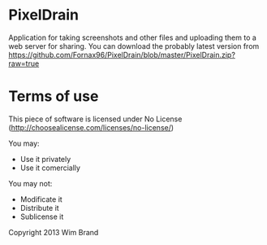 PixelDrain
========

Application for taking screenshots and other files and uploading them to a web server for sharing.
You can download the probably latest version from https://github.com/Fornax96/PixelDrain/blob/master/PixelDrain.zip?raw=true

Terms of use
========
This piece of software is licensed under No License (http://choosealicense.com/licenses/no-license/)

You may:
 - Use it privately
 - Use it comercially

You may not:
 - Modificate it
 - Distribute it
 - Sublicense it

Copyright 2013 Wim Brand
